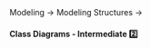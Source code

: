 <link rel="stylesheet" href="{{baseUrl}}/css/textbook.css">

<div class="website-content">

<div id="path">Modeling → Modeling Structures →</div>

<div id="title">

#### Class Diagrams - Intermediate :two:

</div>

<div id="body">



</div>

<div id="extras">
</div>

</div>
